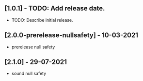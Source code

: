 ## [1.0.1] - TODO: Add release date.

- TODO: Describe initial release.

## [2.0.0-prerelease-nullsafety] - 10-03-2021

- prerelease null safety

## [2.1.0] - 29-07-2021

- sound null safety
